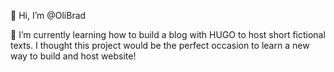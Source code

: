 👋 Hi, I’m @OliBrad

🌱 I’m currently learning how to build a blog with HUGO to host short fictional texts. 
I thought this project would be the perfect occasion to learn a new way to build and host website!


<!---
OliBrad/OliBrad is a ✨ special ✨ repository because its `README.md` (this file) appears on your GitHub profile.
You can click the Preview link to take a look at your changes.
--->
